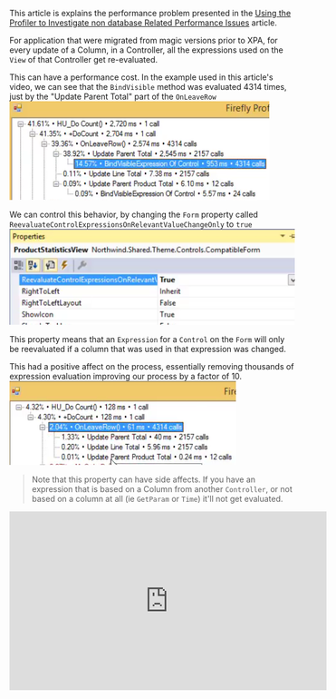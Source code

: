 ﻿This article is explains the performance problem presented in the [Using the Profiler to Investigate non database Related Performance Issues](using-the-profiler-to-investigate-non-database-related-performance-issues.html) article.

For application that were migrated from magic versions prior to XPA, for every update of a Column, in a Controller, all the expressions used on the `View` of that Controller get re-evaluated.

This can have a performance cost. In the example used in this article's video, we can see that the `BindVisible` method was evaluated 4314 times, just by the "Update Parent Total" part of the `OnLeaveRow`  
![2017 03 30 18H23 21](2017-03-30_18h23_21.png)


We can control this behavior, by changing the `Form` property called `ReevaluateControlExpressionsOnRelevantValueChangeOnly` to `true`  
![2017 03 30 18H19 33](2017-03-30_18h19_33.png)

This property means that an `Expression` for a `Control` on the `Form` will only be reevaluated if a column that was used in that expression was changed.

This had a positive affect on the process, essentially removing thousands of expression evaluation improving our process by a factor of 10.  
![2017 03 30 18H22 44](2017-03-30_18h22_44.png)

> Note that this property can have side affects. If you have an expression that is based on a Column from another `Controller`, or not based on a column at all (ie `GetParam` or `Time`) it'll not get evaluated.

<iframe width="560" height="315" src="https://www.youtube.com/embed/wxJfeSuRRqc?list=PL1DEQjXG2xnJYzlRYRjwUfqSc4Kx0yarM" frameborder="0" allowfullscreen></iframe>